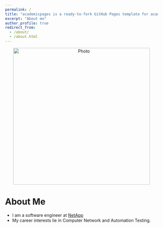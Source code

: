 ```yaml
---
permalink: /
title: "academicpages is a ready-to-fork GitHub Pages template for academic personal websites"
excerpt: "About me"
author_profile: true
redirect_from: 
  - /about/
  - /about.html
---
```


<p align="center">
  <img src="https://JiaxingWang129.github.io/images/JiaxingWang.JPG?raw=true" alt="Photo" style="width: 450px;"/> 
</p>


# About Me
* I am a software engineer at [NetApp](https://www.netapp.com/us/index.aspx) 
* My career interests lie in Computer Network and Automation Testing. 

